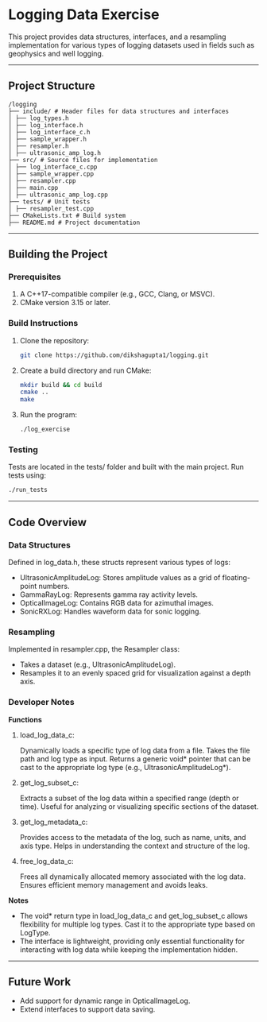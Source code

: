 # Logging Data Exercise

This project provides data structures, interfaces, and a resampling implementation for various types of logging datasets used in fields such as geophysics and well logging.

---

## **Project Structure**
```
/logging 
├── include/ # Header files for data structures and interfaces 
│ ├── log_types.h 
│ ├── log_interface.h
│ ├── log_interface_c.h
│ ├── sample_wrapper.h
│ ├── resampler.h
│ ├── ultrasonic_amp_log.h 
├── src/ # Source files for implementation
│ ├── log_interface_c.cpp
│ ├── sample_wrapper.cpp
│ ├── resampler.cpp 
│ ├── main.cpp 
│ ├── ultrasonic_amp_log.cpp
├── tests/ # Unit tests 
│ ├── resampler_test.cpp 
├── CMakeLists.txt # Build system 
├── README.md # Project documentation
```

---

## **Building the Project**

### Prerequisites
1. A C++17-compatible compiler (e.g., GCC, Clang, or MSVC).
2. CMake version 3.15 or later.

### Build Instructions
1. Clone the repository:
   ```bash
   git clone https://github.com/dikshagupta1/logging.git
2. Create a build directory and run CMake:
    ```bash
    mkdir build && cd build
    cmake ..
    make
3. Run the program:
    ```bash
    ./log_exercise

### Testing
Tests are located in the tests/ folder and built with the main project. Run tests using:
```bash
./run_tests
```

---

## **Code Overview**
### Data Structures
Defined in log_data.h, these structs represent various types of logs:

- UltrasonicAmplitudeLog: Stores amplitude values as a grid of floating-point numbers.
- GammaRayLog: Represents gamma ray activity levels.
- OpticalImageLog: Contains RGB data for azimuthal images.
- SonicRXLog: Handles waveform data for sonic logging.

### Resampling
Implemented in resampler.cpp, the Resampler class:

- Takes a dataset (e.g., UltrasonicAmplitudeLog).
- Resamples it to an evenly spaced grid for visualization against a depth axis.

### Developer Notes
**Functions**
1. load_log_data_c:
    
    Dynamically loads a specific type of log data from a file.
    Takes the file path and log type as input.
    Returns a generic void* pointer that can be cast to the appropriate log type (e.g., UltrasonicAmplitudeLog*).

2. get_log_subset_c:

    Extracts a subset of the log data within a specified range (depth or time).
    Useful for analyzing or visualizing specific sections of the dataset.

3. get_log_metadata_c:

    Provides access to the metadata of the log, such as name, units, and axis type.
    Helps in understanding the context and structure of the log.

4. free_log_data_c:

    Frees all dynamically allocated memory associated with the log data.
    Ensures efficient memory management and avoids leaks.

**Notes**
- The void* return type in load_log_data_c and get_log_subset_c allows flexibility for multiple log types. Cast it to the appropriate type based on LogType.
- The interface is lightweight, providing only essential functionality for interacting with log data while keeping the implementation hidden.

---
## **Future Work**
- Add support for dynamic range in OpticalImageLog.
- Extend interfaces to support data saving.






